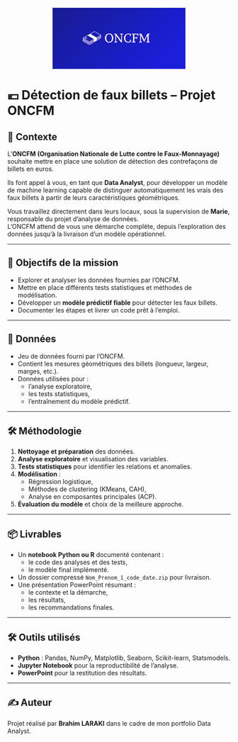 <p align="center">
  <img src="ONCFM.png" alt="Logo ONCFM" width="300"/>
</p>

# 💶 Détection de faux billets – Projet ONCFM

## 📌 Contexte
L’**ONCFM (Organisation Nationale de Lutte contre le Faux-Monnayage)** souhaite mettre en place une solution de détection des contrefaçons de billets en euros.  

Ils font appel à vous, en tant que **Data Analyst**, pour développer un modèle de machine learning capable de distinguer automatiquement les vrais des faux billets à partir de leurs caractéristiques géométriques.  

Vous travaillez directement dans leurs locaux, sous la supervision de **Marie**, responsable du projet d’analyse de données.  
L’ONCFM attend de vous une démarche complète, depuis l’exploration des données jusqu’à la livraison d’un modèle opérationnel.  

---

## 🎯 Objectifs de la mission
- Explorer et analyser les données fournies par l’ONCFM.  
- Mettre en place différents tests statistiques et méthodes de modélisation.  
- Développer un **modèle prédictif fiable** pour détecter les faux billets.  
- Documenter les étapes et livrer un code prêt à l’emploi.  

---

## 📂 Données
- Jeu de données fourni par l’ONCFM.  
- Contient les mesures géométriques des billets (longueur, largeur, marges, etc.).  
- Données utilisées pour :  
  - l’analyse exploratoire,  
  - les tests statistiques,  
  - l’entraînement du modèle prédictif.  

---

## 🛠️ Méthodologie
1. **Nettoyage et préparation** des données.  
2. **Analyse exploratoire** et visualisation des variables.  
3. **Tests statistiques** pour identifier les relations et anomalies.  
4. **Modélisation** :  
   - Régression logistique,  
   - Méthodes de clustering (KMeans, CAH),  
   - Analyse en composantes principales (ACP).  
5. **Évaluation du modèle** et choix de la meilleure approche.  

---

## 📦 Livrables
- Un **notebook Python ou R** documenté contenant :  
  - le code des analyses et des tests,  
  - le modèle final implémenté.  
- Un dossier compressé `Nom_Prenom_1_code_date.zip` pour livraison.  
- Une présentation PowerPoint résumant :  
  - le contexte et la démarche,  
  - les résultats,  
  - les recommandations finales.  

---

## 🛠️ Outils utilisés
- **Python** : Pandas, NumPy, Matplotlib, Seaborn, Scikit-learn, Statsmodels.  
- **Jupyter Notebook** pour la reproductibilité de l’analyse.  
- **PowerPoint** pour la restitution des résultats.  

---

## ✍️ Auteur
Projet réalisé par **Brahim LARAKI** dans le cadre de mon portfolio Data Analyst.
